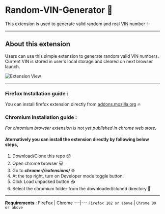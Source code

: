 # Random-VIN-Generator :game_die: 

This extension is used to generate valid random and real VIN number :sparkles:

----

## About this extension

Users can use this simple extension to generate random valid VIN numbers. 
Current VIN is stored in user's local storage and cleared on next browser launch. 

![Extension View](https://addons.mozilla.org/user-media/previews/thumbs/277/277931.jpg)


----
### Firefox Installation guide :

You can install firefox extension directly from [addons.mozilla.org](https://addons.mozilla.org/en-US/firefox/addon/random-vin-generator/) :fire:

### Chromium Installation guide :

*For chromium browser extension is not yet published in chrome web store.*

#### Aternatively you can install the extension directly by following below steps,

  1. Download/Clone this repo :package:
  2. Open chrome browser :computer:
  3. Go to ***chrome://extensions/*** :globe_with_meridians:
  4. At the top right, turn on Developer mode toggle button.
  5. Click Load unpacked button :inbox_tray:
  6. Select the chromium folder from the downloaded/cloned directory :open_file_folder:

----

**Requirements :**
FireFox | Chrome
---|---
`Firefox 102 or above` | `Chrome 89 or above`

